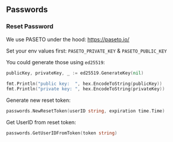 ## Passwords

### Reset Password

We use PASETO under the hood: https://paseto.io/

Set your env values first: `PASETO_PRIVATE_KEY` & `PASETO_PUBLIC_KEY`

You could generate those using `ed25519`:

```go
publicKey, privateKey, _ := ed25519.GenerateKey(nil)

fmt.Println("public key:  ", hex.EncodeToString(publicKey))
fmt.Println("private key: ", hex.EncodeToString(privateKey))
```

Generate new reset token:
```go
passwords.NewResetToken(userID string, expiration time.Time)
```

Get UserID from reset token:
```go
passwords.GetUserIDFromToken(token string)
```
